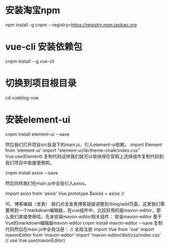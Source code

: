 # 安装淘宝npm
npm install -g cnpm --registry=https://registry.npm.taobao.org
# vue-cli 安装依赖包
cnpm install --g vue-cli


# 切换到项目根目录
cd vueblog-vue
# 安装element-ui
cnpm install element-ui --save 

然后我们打开项目src目录下的main.js，引入element-ui依赖。
import Element from 'element-ui'
import "element-ui/lib/theme-chalk/index.css"
Vue.use(Element)
复制代码这样我们就可以愉快得在官网上选择组件复制代码到我们项目中直接使用啦。


cnpm install axios --save

然后同样我们在main.js中全局引入axios。

import axios from 'axios'
Vue.prototype.$axios = axios //

10、博客编辑（发表）
我们点击发表博客链接调整到/blog/add页面，这里我们需要用到一个markdown编辑器，在vue组件中，比较好用的是mavon-editor，那么我们直接使用哈。先来安装mavon-editor相关组件：
安装mavon-editor
基于Vue的markdown编辑器mavon-editor
cnpm install mavon-editor --save
复制代码然后在main.js中全局注册：
// 全局注册
import Vue from 'vue'
import mavonEditor from 'mavon-editor'
import 'mavon-editor/dist/css/index.css'
// use
Vue.use(mavonEditor)
 